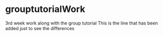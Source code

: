 # grouptutorialWork
3rd week work along with the group tutorial
This is the line that has been added just to see the differences